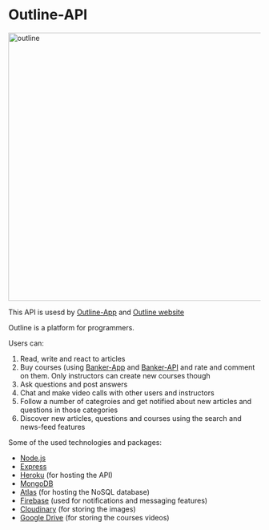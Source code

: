 # Outline-API

<img align="center" width="535" alt="outline" src="https://user-images.githubusercontent.com/43892355/160640809-ac399333-bcee-4a03-b2da-6a085686bce2.png">

This API is usesd by [Outline-App](https://github.com/Milad9A/Outline-App) and [Outline website](https://github.com/helal-khadour/Outline)

Outline is a platform for programmers. 

Users can:
  1. Read, write and react to articles
  2. Buy courses (using [Banker-App](https://github.com/Milad9A/Banker-App) and [Banker-API](https://github.com/Milad9A/Banker-API) and rate and comment on them. Only instructors can create new courses though
  3. Ask questions and post answers
  4. Chat and make video calls with other users and instructors
  5. Follow a number of categroies and get notified about new articles and questions in those categories
  6. Discover new articles, questions and courses using the search and news-feed features

Some of the used technologies and packages:
  - [Node.js](https://nodejs.org/en/)
  - [Express](https://www.npmjs.com/package/express)
  - [Heroku](https://dashboard.heroku.com/) (for hosting the API)
  - [MongoDB](https://www.mongodb.com/)
  - [Atlas](https://www.mongodb.com/atlas/database) (for hosting the NoSQL database)
  - [Firebase](https://firebase.google.com/) (used for notifications and messaging features)
  - [Cloudinary](https://cloudinary.com/) (for storing the images)
  - [Google Drive](https://www.google.com/drive/) (for storing the courses videos)
